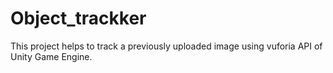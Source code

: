 # Object_trackker
This project helps to track a previously uploaded image using vuforia API of Unity Game Engine.
